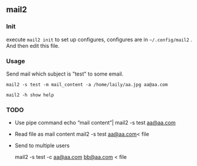 ## mail2

### Init
execute `mail2 init` to set up configures, configures are in  `~/.config/mail2` . And then edit this file.

### Usage

Send mail which subject is "test" to some email.

```shell
mail2 -s test -m mail_content -a /home/laily/aa.jpg aa@aa.com

mail2 -h show help
```

### TODO 
- Use pipe command
  echo “mail content”| mail2 -s test aa@aa.com  

- Read file as mail content
  mail2 -s test aa@aa.com< file  

- Send to multiple users  

  mail2 -s test -c aa@aa.com  bb@aa.com < file  


